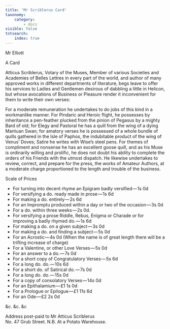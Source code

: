 ```yaml
---
title: 'Mr Scriblerus Card'
taxonomy:
    category:
        - docs
visible: false
tntsearch:
    index: true
---
```


<div class="author">Mr Elliott</div>

<span class="title">A Card</span>

Atticus Scriblerus, Votary of the Muses, Member of various Societies and Academies of Belles Lettres in every part of the world, and author of many approved works in different departments of literature, begs leave to offer his services to Ladies and Gentlemen desirous of dabbling a little in Helicon, but whose avocations of Business or Pleasure render it inconvenient for them to write their own verses:

For a moderate remuneration he undertakes to do jobs of this kind in a workmanlike manner. For Pindaric and Heroic flight, he possesses by inheritance a pen-feather plucked from the pinion of Pegasus by a mighty Bard of old; for Elegy and Pastoral he has a quill from the wing of a dying Mantuan Swan; for amatory verses he is possessed of a whole bundle of quills gathered in the Isle of Paphos, the indubitable product of the wing of Venus’ Doves; Satire he writes with Wise’s steel pens. For themes of compliment and nonsense he has an excellent goose quill, and as his Muse is ordinarily willing and prolific, he does not doubt his ability to complete the orders of his Friends with the utmost dispatch. He likewise undertakes to review, correct, and prepare for the press, the works of Amateur Authors, at a moderate charge proportioned to the length and trouble of the business.

<span class="title">Scale of Prices</span>

* For turning into decent rhyme an Epigram badly versified — 1s 0d  
* For versifying a do. ready made in prose — 1s 6d  
* For making a do. entirely — 2s 6d
* For an Impromptu produced within a day or two of the occasion — 3s 0d  
* For a do. within three weeks — 2s 0d.  
* For versifying a prose Riddle, Rebus, Enigma or Charade or for improving a badly rhymed do. — 1s 6d  
* For making a do. on a given subject — 3s 0d  
* For making a do. and finding a subject — 5s 0d  
* For an Acrostic — 4s 0d
(When the name is of great length there will be a trifling increase of charge)  
* For a Valentine, or other Love Verses — 5s 0d  
* For an answer to a do. — 7s 0d  
* For a short copy of Congratulatory Verses — 5s 6d  
* For a long do. do. — 10s 6d  
* For a short do. of Satirical do. — 7s 0d  
* For a long do. do. — 15s 0d  
* For a copy of consolatory Verses — 14s 0d  
* For an Epithalamium — £1 1s 0d  
* For a Prologue or Epilogue — £1 11s 6d  
* For an Ode — £2 2s 0d  

&c. &c. &c

Address post-paid to Mr Atticus Scriblerus  
No. 47 Grub Street. N.B. At a Potato Warehouse.